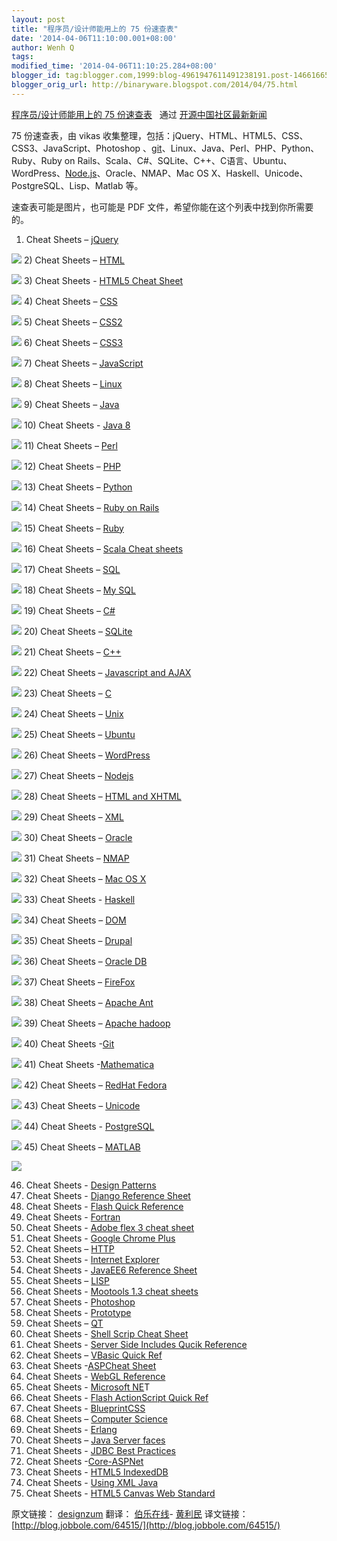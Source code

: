 ```yaml
---
layout: post
title: "程序员/设计师能用上的 75 份速查表"
date: '2014-04-06T11:10:00.001+08:00'
author: Wenh Q
tags:
modified_time: '2014-04-06T11:10:25.284+08:00'
blogger_id: tag:blogger.com,1999:blog-4961947611491238191.post-1466166530659333916
blogger_orig_url: http://binaryware.blogspot.com/2014/04/75.html
---
```

[程序员/设计师能用上的 75
份速查表](http://www.oschina.net/news/50465/best-cheat-sheets-for-designers-and-programmers) 
 通过 [开源中国社区最新新闻](http://www.oschina.net/?from=rss)


75 份速查表，由 vikas
收集整理，包括：jQuery、HTML、HTML5、CSS、CSS3、JavaScript、Photoshop
、[git](http://www.oschina.net/p/git)、Linux、Java、Perl、PHP、Python、Ruby、Ruby
on
Rails、Scala、C#、SQLite、C++、C语言、Ubuntu、WordPress、[Node.js](http://www.oschina.net/p/nodejs)、Oracle、NMAP、Mac
OS X、Haskell、Unicode、PostgreSQL、Lisp、Matlab 等。

速查表可能是图片，也可能是 PDF
文件，希望你能在这个列表中找到你所需要的。
1) Cheat Sheets –
[jQuery](http://www.cheat-sheets.org/saved-copy/jQuery-1.5-Visual-Cheat-Sheet.pdf)

![](https://images-blogger-opensocial.googleusercontent.com/gadgets/proxy?url=http%3A%2F%2Fstatic.oschina.net%2Fuploads%2Fimg%2F201404%2F05075321_gdr2.jpg&container=blogger&gadget=a&rewriteMime=image%2F*)
2) Cheat Sheets –
[HTML](http://www.cheat-sheets.org/saved-copy/html-cheat-sheet.png)

![](https://images-blogger-opensocial.googleusercontent.com/gadgets/proxy?url=http%3A%2F%2Fstatic.oschina.net%2Fuploads%2Fimg%2F201404%2F05075321_KmoR.jpg&container=blogger&gadget=a&rewriteMime=image%2F*)
3) Cheat Sheets - [HTML5 Cheat
Sheet](http://websitesetup.org/html5-cheat-sheet/)

![](https://images-blogger-opensocial.googleusercontent.com/gadgets/proxy?url=http%3A%2F%2Fstatic.oschina.net%2Fuploads%2Fimg%2F201404%2F05075322_Wv54.jpg&container=blogger&gadget=a&rewriteMime=image%2F*)
4) Cheat Sheets –
[CSS](http://www.lesliefranke.com/files/reference/csscheatsheet.html)

![](https://images-blogger-opensocial.googleusercontent.com/gadgets/proxy?url=http%3A%2F%2Fstatic.oschina.net%2Fuploads%2Fimg%2F201404%2F05075322_tzNM.jpg&container=blogger&gadget=a&rewriteMime=image%2F*)
5) Cheat Sheets –
[CSS2](http://www.cheatography.com/davechild/cheat-sheets/css2/)

![](https://images-blogger-opensocial.googleusercontent.com/gadgets/proxy?url=http%3A%2F%2Fstatic.oschina.net%2Fuploads%2Fimg%2F201404%2F05075322_QgSe.jpg&container=blogger&gadget=a&rewriteMime=image%2F*)
6) Cheat Sheets –
[CSS3](http://coding.smashingmagazine.com/2009/07/13/css-3-cheat-sheet-pdf/)

![](https://images-blogger-opensocial.googleusercontent.com/gadgets/proxy?url=http%3A%2F%2Fstatic.oschina.net%2Fuploads%2Fimg%2F201404%2F05075322_2LF6.jpg&container=blogger&gadget=a&rewriteMime=image%2F*)
7) Cheat Sheets –
[JavaScript](http://www.cheat-sheets.org/saved-copy/javascript_cheat_sheet.png)

![](https://images-blogger-opensocial.googleusercontent.com/gadgets/proxy?url=http%3A%2F%2Fstatic.oschina.net%2Fuploads%2Fimg%2F201404%2F05075322_Kl3f.jpg&container=blogger&gadget=a&rewriteMime=image%2F*)
8) Cheat Sheets – [Linux](http://www.pixelbeat.org/cmdline.html)

![](https://images-blogger-opensocial.googleusercontent.com/gadgets/proxy?url=http%3A%2F%2Fstatic.oschina.net%2Fuploads%2Fimg%2F201404%2F05075322_t5Ub.jpg&container=blogger&gadget=a&rewriteMime=image%2F*)
9) Cheat Sheets –
[Java](http://www.cheat-sheets.org/saved-copy/java_quickref.pdf)

![](https://images-blogger-opensocial.googleusercontent.com/gadgets/proxy?url=http%3A%2F%2Fstatic.oschina.net%2Fuploads%2Fimg%2F201404%2F05075322_a1J1.jpg&container=blogger&gadget=a&rewriteMime=image%2F*)
10) Cheat Sheets - [Java 8](http://www.java8.org/)

![](https://images-blogger-opensocial.googleusercontent.com/gadgets/proxy?url=http%3A%2F%2Fstatic.oschina.net%2Fuploads%2Fimg%2F201404%2F05075322_Yvki.jpg&container=blogger&gadget=a&rewriteMime=image%2F*)
11) Cheat Sheets –
[Perl](http://www.cheat-sheets.org/saved-copy/perl-quick-reference-card.pdf)

![](https://images-blogger-opensocial.googleusercontent.com/gadgets/proxy?url=http%3A%2F%2Fstatic.oschina.net%2Fuploads%2Fimg%2F201404%2F05075323_JmHy.jpg&container=blogger&gadget=a&rewriteMime=image%2F*)
12) Cheat Sheets –
[PHP](http://www.cheat-sheets.org/saved-copy/php_cheat_sheet.pdf)

![](https://images-blogger-opensocial.googleusercontent.com/gadgets/proxy?url=http%3A%2F%2Fstatic.oschina.net%2Fuploads%2Fimg%2F201404%2F05075324_UCXX.jpg&container=blogger&gadget=a&rewriteMime=image%2F*)
13) Cheat Sheets –
[Python](http://www.cheat-sheets.org/saved-copy/PQRC-2.4-A4-latest.pdf)

![](https://images-blogger-opensocial.googleusercontent.com/gadgets/proxy?url=http%3A%2F%2Fstatic.oschina.net%2Fuploads%2Fimg%2F201404%2F05075324_rDSQ.jpg&container=blogger&gadget=a&rewriteMime=image%2F*)
14) Cheat Sheets – [Ruby on
Rails](http://www.cheat-sheets.org/saved-copy/ruby_on_rails_cheat_sheet.pdf)

![](https://images-blogger-opensocial.googleusercontent.com/gadgets/proxy?url=http%3A%2F%2Fstatic.oschina.net%2Fuploads%2Fimg%2F201404%2F05075324_OUjy.jpg&container=blogger&gadget=a&rewriteMime=image%2F*)
15) Cheat Sheets –
[Ruby](http://www.cheat-sheets.org/saved-copy/RubyCheat1.png)

![](https://images-blogger-opensocial.googleusercontent.com/gadgets/proxy?url=http%3A%2F%2Fstatic.oschina.net%2Fuploads%2Fimg%2F201404%2F05075324_IuHT.jpg&container=blogger&gadget=a&rewriteMime=image%2F*)
16) Cheat Sheets – [Scala Cheat
sheets](http://www.cheat-sheets.org/saved-copy/Scala_Cheatsheet.pdf)

![](https://images-blogger-opensocial.googleusercontent.com/gadgets/proxy?url=http%3A%2F%2Fstatic.oschina.net%2Fuploads%2Fimg%2F201404%2F05075324_gpcX.jpg&container=blogger&gadget=a&rewriteMime=image%2F*)
17) Cheat Sheets – [SQL](http://www.sql.su/)

![](https://images-blogger-opensocial.googleusercontent.com/gadgets/proxy?url=http%3A%2F%2Fstatic.oschina.net%2Fuploads%2Fimg%2F201404%2F05075324_Wt65.jpg&container=blogger&gadget=a&rewriteMime=image%2F*)
18) Cheat Sheets – [My
SQL](http://cse.unl.edu/~sscott/ShowFiles/SQL/CheatSheet/SQLCheatSheet.html)

![](https://images-blogger-opensocial.googleusercontent.com/gadgets/proxy?url=http%3A%2F%2Fstatic.oschina.net%2Fuploads%2Fimg%2F201404%2F05075324_IdNL.jpg&container=blogger&gadget=a&rewriteMime=image%2F*)
19) Cheat Sheets –
[C#](http://www.digilife.be/quickreferences/QRC/Core%20CSharp%20and%20.NET%20Quick%20Reference.pdf)

![](https://images-blogger-opensocial.googleusercontent.com/gadgets/proxy?url=http%3A%2F%2Fstatic.oschina.net%2Fuploads%2Fimg%2F201404%2F05075324_8mFV.jpg&container=blogger&gadget=a&rewriteMime=image%2F*)
20) Cheat Sheets –
[SQLite](http://www.cheat-sheets.org/own/sqlite/Syntax.Diagrams.For.SQLite.html)

![](https://images-blogger-opensocial.googleusercontent.com/gadgets/proxy?url=http%3A%2F%2Fstatic.oschina.net%2Fuploads%2Fimg%2F201404%2F05075325_FB6S.jpg&container=blogger&gadget=a&rewriteMime=image%2F*)
21) Cheat Sheets –
[C++](http://www.dreamincode.net/downloads/ref_sheets/cpp_reference_sheet.pdf)

![](https://images-blogger-opensocial.googleusercontent.com/gadgets/proxy?url=http%3A%2F%2Fstatic.oschina.net%2Fuploads%2Fimg%2F201404%2F05075325_eQSs.jpg&container=blogger&gadget=a&rewriteMime=image%2F*)
22) Cheat Sheets – [Javascript and AJAX](http://www.javascript.su/)

![](https://images-blogger-opensocial.googleusercontent.com/gadgets/proxy?url=http%3A%2F%2Fstatic.oschina.net%2Fuploads%2Fimg%2F201404%2F05075325_hPWK.jpg&container=blogger&gadget=a&rewriteMime=image%2F*)
23) Cheat Sheets –
[C](http://www.digilife.be/quickreferences/QRC/C%20Reference%20Card%20%28ANSI%29%202.2.pdf)

![](https://images-blogger-opensocial.googleusercontent.com/gadgets/proxy?url=http%3A%2F%2Fstatic.oschina.net%2Fuploads%2Fimg%2F201404%2F05075325_SA10.jpg&container=blogger&gadget=a&rewriteMime=image%2F*)
24) Cheat Sheets –
[Unix](http://www.cheat-sheets.org/saved-copy/unix_command_quickref.pdf)

![](https://images-blogger-opensocial.googleusercontent.com/gadgets/proxy?url=http%3A%2F%2Fstatic.oschina.net%2Fuploads%2Fimg%2F201404%2F05075325_tRSx.jpg&container=blogger&gadget=a&rewriteMime=image%2F*)
25) Cheat Sheets –
[Ubuntu](http://www.cheat-sheets.org/saved-copy/ubunturef.pdf)

![](https://images-blogger-opensocial.googleusercontent.com/gadgets/proxy?url=http%3A%2F%2Fstatic.oschina.net%2Fuploads%2Fimg%2F201404%2F05075325_urkk.jpg&container=blogger&gadget=a&rewriteMime=image%2F*)
26) Cheat Sheets –
[WordPress](http://www.cheat-sheets.org/saved-copy/wpcs.png)

![](https://images-blogger-opensocial.googleusercontent.com/gadgets/proxy?url=http%3A%2F%2Fstatic.oschina.net%2Fuploads%2Fimg%2F201404%2F05075325_3wVO.jpg&container=blogger&gadget=a&rewriteMime=image%2F*)
27) Cheat Sheets –
[Nodejs](http://cdn.dzone.com/sites/all/files/refcardz/rc141-010d-nodejs_2.pdf)

![](https://images-blogger-opensocial.googleusercontent.com/gadgets/proxy?url=http%3A%2F%2Fstatic.oschina.net%2Fuploads%2Fimg%2F201404%2F05075325_PIZD.jpg&container=blogger&gadget=a&rewriteMime=image%2F*)
28) Cheat Sheets – [HTML and
XHTML](http://www.cheat-sheets.org/saved-copy/HTML-XHTML_Tag_Sheet.pdf)

![](https://images-blogger-opensocial.googleusercontent.com/gadgets/proxy?url=http%3A%2F%2Fstatic.oschina.net%2Fuploads%2Fimg%2F201404%2F05075325_24r9.jpg&container=blogger&gadget=a&rewriteMime=image%2F*)
29) Cheat Sheets –
[XML](http://www.cheat-sheets.org/saved-copy/XMLquickref.pdf)

![](https://images-blogger-opensocial.googleusercontent.com/gadgets/proxy?url=http%3A%2F%2Fstatic.oschina.net%2Fuploads%2Fimg%2F201404%2F05075326_S0pj.jpg&container=blogger&gadget=a&rewriteMime=image%2F*)
30) Cheat Sheets –
[Oracle](http://www.cheat-sheets.org/saved-copy/oracle_sql_reference.pdf)

![](https://images-blogger-opensocial.googleusercontent.com/gadgets/proxy?url=http%3A%2F%2Fstatic.oschina.net%2Fuploads%2Fimg%2F201404%2F05075326_1Wbc.jpg&container=blogger&gadget=a&rewriteMime=image%2F*)
31) Cheat Sheets –
[NMAP](http://www.cheat-sheets.org/saved-copy/Nmap5.cheatsheet.eng.v1.pdf)

![](https://images-blogger-opensocial.googleusercontent.com/gadgets/proxy?url=http%3A%2F%2Fstatic.oschina.net%2Fuploads%2Fimg%2F201404%2F05075326_LOzi.jpg&container=blogger&gadget=a&rewriteMime=image%2F*)
32) Cheat Sheets – [Mac OS
X](http://www.cheat-sheets.org/saved-copy/OSX_KeyCombo_Reference_Guide.pdf)

![](https://images-blogger-opensocial.googleusercontent.com/gadgets/proxy?url=http%3A%2F%2Fstatic.oschina.net%2Fuploads%2Fimg%2F201404%2F05075326_Abu9.jpg&container=blogger&gadget=a&rewriteMime=image%2F*)
33) Cheat Sheets -
[Haskell](http://www.cheat-sheets.org/saved-copy/Haskell.CheatSheet.pdf)

![](https://images-blogger-opensocial.googleusercontent.com/gadgets/proxy?url=http%3A%2F%2Fstatic.oschina.net%2Fuploads%2Fimg%2F201404%2F05075326_dQLN.jpg&container=blogger&gadget=a&rewriteMime=image%2F*)
34) Cheat Sheets –
[DOM](http://www.cheat-sheets.org/saved-copy/Locators_table_1_0_2.pdf)

![](https://images-blogger-opensocial.googleusercontent.com/gadgets/proxy?url=http%3A%2F%2Fstatic.oschina.net%2Fuploads%2Fimg%2F201404%2F05075326_9Wbc.jpg&container=blogger&gadget=a&rewriteMime=image%2F*)
35) Cheat Sheets –
[Drupal](http://www.cheat-sheets.org/saved-copy/drupal-6-theming-cheat-sheet.pdf)

![](https://images-blogger-opensocial.googleusercontent.com/gadgets/proxy?url=http%3A%2F%2Fstatic.oschina.net%2Fuploads%2Fimg%2F201404%2F05075326_7Q8o.jpg&container=blogger&gadget=a&rewriteMime=image%2F*)
36) Cheat Sheets – [Oracle
DB](http://cdn.dzone.com/sites/all/files/refcardz/rc068-010-oracle-berkeley-db.pdf)

![](https://images-blogger-opensocial.googleusercontent.com/gadgets/proxy?url=http%3A%2F%2Fstatic.oschina.net%2Fuploads%2Fimg%2F201404%2F05075327_Ktue.jpg&container=blogger&gadget=a&rewriteMime=image%2F*)
37) Cheat Sheets –
[FireFox](http://cdn.dzone.com/sites/all/files/refcardz/rc108-010d-firebug.pdf)

![](https://images-blogger-opensocial.googleusercontent.com/gadgets/proxy?url=http%3A%2F%2Fstatic.oschina.net%2Fuploads%2Fimg%2F201404%2F05075327_tHiW.jpg&container=blogger&gadget=a&rewriteMime=image%2F*)
38) Cheat Sheets – [Apache
Ant](http://cdn.dzone.com/sites/all/files/refcardz/rc104-010d-apacheant_1.pdf)

![](https://images-blogger-opensocial.googleusercontent.com/gadgets/proxy?url=http%3A%2F%2Fstatic.oschina.net%2Fuploads%2Fimg%2F201404%2F05075327_oYQy.jpg&container=blogger&gadget=a&rewriteMime=image%2F*)
39) Cheat Sheets – [Apache
hadoop](http://cdn.dzone.com/sites/all/files/refcardz/rc117-010d-hadoop_0.pdf)

![](https://images-blogger-opensocial.googleusercontent.com/gadgets/proxy?url=http%3A%2F%2Fstatic.oschina.net%2Fuploads%2Fimg%2F201404%2F05075327_veft.jpg&container=blogger&gadget=a&rewriteMime=image%2F*)
40) Cheat Sheets
-[Git](http://www.cheat-sheets.org/saved-copy/git-cheat-sheet.svg)

![](https://images-blogger-opensocial.googleusercontent.com/gadgets/proxy?url=http%3A%2F%2Fstatic.oschina.net%2Fuploads%2Fimg%2F201404%2F05075327_xmxj.jpg&container=blogger&gadget=a&rewriteMime=image%2F*)
41) Cheat Sheets
-[Mathematica](http://www.cheat-sheets.org/saved-copy/mathematica-cheat-sheet.pdf)

![](https://images-blogger-opensocial.googleusercontent.com/gadgets/proxy?url=http%3A%2F%2Fstatic.oschina.net%2Fuploads%2Fimg%2F201404%2F05075327_PDtq.jpg&container=blogger&gadget=a&rewriteMime=image%2F*)
42) Cheat Sheets – [RedHat Fedora](http://jd40c.com/linux.html)

![](https://images-blogger-opensocial.googleusercontent.com/gadgets/proxy?url=http%3A%2F%2Fstatic.oschina.net%2Fuploads%2Fimg%2F201404%2F05075327_xHaV.jpg&container=blogger&gadget=a&rewriteMime=image%2F*)
43) Cheat Sheets – [Unicode](http://www.utf.ru/)

![](https://images-blogger-opensocial.googleusercontent.com/gadgets/proxy?url=http%3A%2F%2Fstatic.oschina.net%2Fuploads%2Fimg%2F201404%2F05075327_JclE.jpg&container=blogger&gadget=a&rewriteMime=image%2F*)
44) Cheat Sheets -
[PostgreSQL](http://www.cheat-sheets.org/saved-copy/postgresql-cheat-sheet.pdf)

![](https://images-blogger-opensocial.googleusercontent.com/gadgets/proxy?url=http%3A%2F%2Fstatic.oschina.net%2Fuploads%2Fimg%2F201404%2F05075327_f5rm.jpg&container=blogger&gadget=a&rewriteMime=image%2F*)
45) Cheat Sheets –
[MATLAB](http://www.cheat-sheets.org/saved-copy/matlab_quickref.pdf)

![](https://images-blogger-opensocial.googleusercontent.com/gadgets/proxy?url=http%3A%2F%2Fstatic.oschina.net%2Fuploads%2Fimg%2F201404%2F05075327_2k1H.jpg&container=blogger&gadget=a&rewriteMime=image%2F*)


46) Cheat Sheets - [Design
Patterns](http://www.cheat-sheets.org/saved-copy/designpatternscard1.pdf)
47) Cheat Sheets - [Django Reference
Sheet](http://www.cheat-sheets.org/saved-copy/django_reference_sheet.pdf)
48) Cheat Sheets - [Flash Quick
Reference](http://www.cheat-sheets.org/saved-copy/flash-quick-reference-cs3.pdf)
49) Cheat Sheets -
[Fortran](http://www.cheat-sheets.org/saved-copy/fortran90_refcard.pdf)
50) Cheat Sheets - [Adobe flex 3 cheat
sheet](http://www.cheat-sheets.org/saved-copy/2966310-Adobe-flex-3-cheat-sheet.pdf)
51) Cheat Sheets - [Google Chrome
Plus](http://www.cheat-sheets.org/saved-copy/ChromePlus_Mouse_Gestures_CheatSheet_version_1.0.jpg)
52) Cheat Sheets –
[HTTP](http://www.cheat-sheets.org/saved-copy/http-response-codes-1.pdf)
53) Cheat Sheets - [Internet
Explorer](http://windows.microsoft.com/en-us/internet-explorer/download-ie)
54) Cheat Sheets - [JavaEE6 Reference
Sheet](http://www.cheat-sheets.org/saved-copy/javaEE6ReferenceSheet.pdf)
55) Cheat Sheets –
[LISP](http://www.cheat-sheets.org/saved-copy/clqr-a4-booklet-all.2011-10-12.pdf)
56) Cheat Sheets - [Mootools 1.3 cheat
sheets](http://mediavrog.net/blog/wp-content/uploads/2011/02/mootools-1.3-cheat-sheet1.pdf)
57) Cheat Sheets -
[Photoshop](http://www.cheat-sheets.org/saved-copy/Photoshop.pdf)
58) Cheat Sheets -
[Prototype](http://www.cheat-sheets.org/saved-copy/prototype1280.png)
59) Cheat Sheets –
[QT](http://www.cheat-sheets.org/saved-copy/qtcreator.pdf)
60) Cheat Sheets - [Shell Scrip Cheat
Sheet](http://www.cheat-sheets.org/saved-copy/shellscripcheatsheet.pdf)
61) Cheat Sheets - [Server Side Includes Qucik
Reference](http://www.cheat-sheets.org/saved-copy/ssiqr.pdf)
62) Cheat Sheets – [VBasic Quick
Ref](http://www.cheat-sheets.org/saved-copy/vbasic_quickref.pdf)
63) Cheat Sheets -[ASPCheat
Sheet](http://www.cheat-sheets.org/saved-copy/asp_cheat_sheet.png)
64) Cheat Sheets - [WebGL
Reference](http://www.cheat-sheets.org/saved-copy/webgl-reference-card-1_0.pdf)
65) Cheat Sheets - [Microsoft
NE](http://www.cheat-sheets.org/saved-copy/msnet-formatting-strings.pdf)T
66) Cheat Sheets - [Flash ActionScript Quick
Ref](http://www.cheat-sheets.org/saved-copy/Flash_ActionScript_quickref.pdf)
67) Cheat Sheets -
[BlueprintCSS](http://www.cheat-sheets.org/saved-copy/BlueprintCSS.pdf)
68) Cheat Sheets – [Computer
Science](http://www.cheat-sheets.org/saved-copy/cheat.pdf)
69) Cheat Sheets -
[Erlang](http://www.cheat-sheets.org/saved-copy/Erlang.CheatSheet%281.0%29.pdf)
70) Cheat Sheets – [Java Server
faces](http://refcardz.dzone.com/refcardz/javaserver-faces)
71) Cheat Sheets - [JDBC Best
Practices](http://refcardz.dzone.com/refcardz/jdbc-best-practices)
72) Cheat Sheets
-[Core-ASPNet](http://refcardz.dzone.com/refcardz/core-aspnet)
73) Cheat Sheets - [HTML5
IndexedDB](http://refcardz.dzone.com/refcardz/html5-indexeddb)
74) Cheat Sheets - [Using XML
Java](http://refcardz.dzone.com/refcardz/using-xml-java)
75) Cheat Sheets - [HTML5 Canvas Web
Standard](http://refcardz.dzone.com/refcardz/html5-canvas-web-standard)

原文链接：
[designzum](http://designzum.com/2014/04/03/best-cheat-sheets-for-designers-and-programmers/)
翻译： [伯乐在线](http://blog.jobbole.com/)-
[黄利民](http://blog.jobbole.com/author/huanglimin/)
译文链接：
[http://blog.jobbole.com/64515/](http://blog.jobbole.com/64515/)
